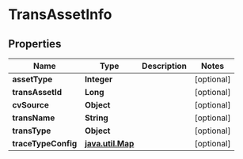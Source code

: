 

# TransAssetInfo


## Properties

Name | Type | Description | Notes
------------ | ------------- | ------------- | -------------
**assetType** | **Integer** |  |  [optional]
**transAssetId** | **Long** |  |  [optional]
**cvSource** | **Object** |  |  [optional]
**transName** | **String** |  |  [optional]
**transType** | **Object** |  |  [optional]
**traceTypeConfig** | [**java.util.Map**](java.util.Map.md) |  |  [optional]



